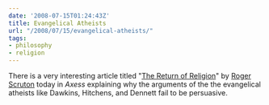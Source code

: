 ```yaml
---
date: '2008-07-15T01:24:43Z'
title: Evangelical Atheists
url: "/2008/07/15/evangelical-atheists/"
tags: 
- philosophy
- religion
---
```

<p>There is a very interesting article titled "<a href="http://www.axess.se/english/2008/01/theme_scruton.php.htm" title="Axess, a magazine for the liberal arts and social sciences">The Return of Religion</a>" by <a href="http://www.roger-scruton.com/" title="Roger Scruton - Writer and Philosopher">Roger Scruton</a> today in <em>Axess</em> explaining why the arguments of the the evangelical atheists like Dawkins, Hitchens, and Dennett fail to be persuasive.</p>
